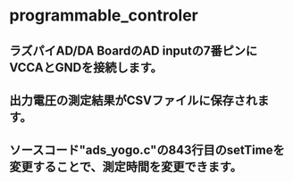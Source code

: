 # programmable_controler
## ラズパイAD/DA BoardのAD inputの7番ピンにVCCAとGNDを接続します。
## 出力電圧の測定結果がCSVファイルに保存されます。
## ソースコード"ads_yogo.c"の843行目のsetTimeを変更することで、測定時間を変更できます。
